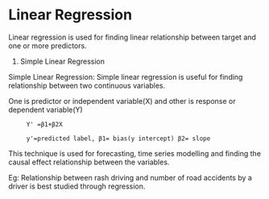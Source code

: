 # Linear Regression 


Linear regression is used for finding linear relationship between target  and one or more predictors.

1. Simple Linear Regression

Simple Linear Regression: Simple linear regression is useful for finding relationship between two continuous variables.

One is predictor or independent variable(X) and other is response or dependent variable(Y)

         Y' =β1+β2X                          

         y'=predicted label, β1= bias(y intercept) β2= slope

This technique is used for forecasting, time series modelling and finding the causal effect relationship between the variables.

Eg: Relationship between rash driving and number of road accidents by a driver is best studied through regression.
